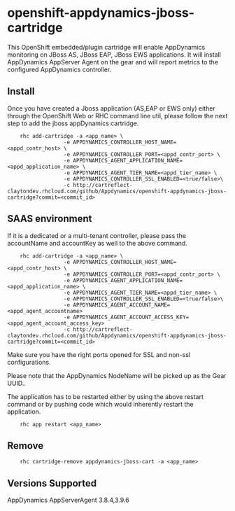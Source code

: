 # openshift-appdynamics-jboss-cartridge 

This OpenShift embedded/plugin cartridge will enable AppDynamics monitoring on JBoss AS, JBoss EAP, JBoss EWS applications. It will install AppDynamics AppServer Agent on the gear and will report metrics to the configured AppDynamics controller.

## Install ##

Once you have created a Jboss application (AS,EAP or EWS only) either through the OpenShift Web or RHC command line util, please follow the next step to add the jboss appDynamics cartridge. 



```
	rhc add-cartridge -a <app_name> \
				  -e APPDYNAMICS_CONTROLLER_HOST_NAME=<appd_contr_host> \
				  -e APPDYNAMICS_CONTROLLER_PORT=<appd_contr_port> \ 
				  -e APPDYNAMICS_AGENT_APPLICATION_NAME=<appd_application_name> \
				  -e APPDYNAMICS_AGENT_TIER_NAME=<appd_tier_name> \
				  -e APPDYNAMICS_CONTROLLER_SSL_ENABLED=<true/false>\
				  -c http://cartreflect-claytondev.rhcloud.com/github/Appdynamics/openshift-appdynamics-jboss-cartridge?commit=<commit_id>

```

## SAAS environment ## 

If it is a dedicated or a multi-tenant controller, please pass the accountName and accountKey as well to the above command. 

```
	rhc add-cartridge -a <app_name> \
				  -e APPDYNAMICS_CONTROLLER_HOST_NAME=<appd_contr_host> \
				  -e APPDYNAMICS_CONTROLLER_PORT=<appd_contr_port> \ 
				  -e APPDYNAMICS_AGENT_APPLICATION_NAME=<appd_application_name> \
				  -e APPDYNAMICS_AGENT_TIER_NAME=<appd_tier_name> \
				  -e APPDYNAMICS_CONTROLLER_SSL_ENABLED=<true/false>\
				  -e APPDYNAMICS_AGENT_ACCOUNT_NAME=<appd_agent_accountname>
				  -e APPDYNAMICS_AGENT_ACCOUNT_ACCESS_KEY=<appd_agent_account_access_key>
				  -c http://cartreflect-claytondev.rhcloud.com/github/Appdynamics/openshift-appdynamics-jboss-cartridge?commit=<commit_id>

```
Make sure you have the right ports opened for SSL  and non-ssl  configurations.


Please note that the AppDynamics NodeName will be picked up as the Gear UUID..


The application has to be restarted either by using the above restart command or by pushing code which would inherently restart the application. 



```
	rhc app restart <app_name>
```



## Remove ##

```
	rhc cartridge-remove appdynamics-jboss-cart -a <app_name>
```

## Versions Supported ##

AppDynamics AppServerAgent 3.8.4,3.9.6
